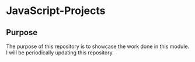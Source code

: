 # JavaScript-Projects

## Purpose
The purpose of this repository is to showcase the work done in this module. 
I will be periodically updating this repository.
